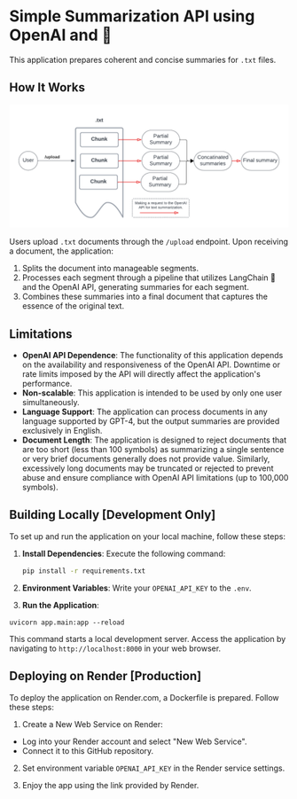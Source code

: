# Simple Summarization API using OpenAI and 🦜

This application prepares coherent and concise summaries for `.txt` files.

## How It Works

![system](media/how-it-works.png)


Users upload `.txt` documents through the `/upload` endpoint. Upon receiving a document, the application:

1. Splits the document into manageable segments.
2. Processes each segment through a pipeline that utilizes LangChain 🦜 and the OpenAI API, generating summaries for each segment.
3. Combines these summaries into a final document that captures the essence of the original text.

## Limitations

- **OpenAI API Dependence**: The functionality of this application depends on the availability and responsiveness of the OpenAI API. Downtime or rate limits imposed by the API will directly affect the application's performance.
- **Non-scalable**: This application is intended to be used by only one user simultaneously.
- **Language Support**: The application can process documents in any language supported by GPT-4, but the output summaries are provided exclusively in English.
- **Document Length**: The application is designed to reject documents that are too short (less than 100 symbols) as summarizing a single sentence or very brief documents generally does not provide value. Similarly, excessively long documents may be truncated or rejected to prevent abuse and ensure compliance with OpenAI API limitations (up to 100,000 symbols).

## Building Locally [Development Only]

To set up and run the application on your local machine, follow these steps:

1. **Install Dependencies**: Execute the following command:

   ```bash
   pip install -r requirements.txt
   ```


2. **Environment Variables**: Write your `OPENAI_API_KEY` to the `.env`.

1. **Run the Application**:

```
uvicorn app.main:app --reload
```

This command starts a local development server. Access the application by navigating to `http://localhost:8000` in your web browser.

## Deploying on Render [Production]

To deploy the application on Render.com, a Dockerfile is prepared. Follow these steps:

1. Create a New Web Service on Render:
- Log into your Render account and select "New Web Service".
- Connect it to this GitHub repository.
  
2. Set environment variable `OPENAI_API_KEY` in the Render service settings.
   
3. Enjoy  the app using the link provided by Render.

